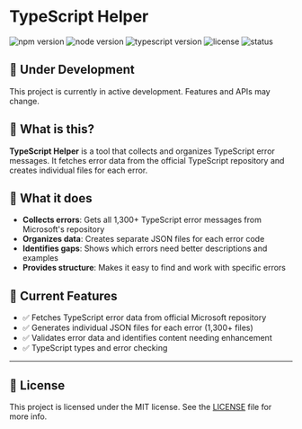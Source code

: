 # TypeScript Helper

![npm version](https://img.shields.io/npm/v/@neabyte/typescript-helper)
![node version](https://img.shields.io/node/v/@neabyte/typescript-helper)
![typescript version](https://img.shields.io/badge/typeScript-5.9.2-blue.svg)
![license](https://img.shields.io/npm/l/@neabyte/typescript-helper.svg)
![status](https://img.shields.io/badge/status-development-orange.svg)

## 🚧 **Under Development**

This project is currently in active development. Features and APIs may change.

## 📖 **What is this?**

**TypeScript Helper** is a tool that collects and organizes TypeScript error messages. It fetches error data from the official TypeScript repository and creates individual files for each error.

## 🎯 **What it does**

- **Collects errors**: Gets all 1,300+ TypeScript error messages from Microsoft's repository
- **Organizes data**: Creates separate JSON files for each error code
- **Identifies gaps**: Shows which errors need better descriptions and examples
- **Provides structure**: Makes it easy to find and work with specific errors

## 🔧 **Current Features**

- ✅ Fetches TypeScript error data from official Microsoft repository
- ✅ Generates individual JSON files for each error (1,300+ files)
- ✅ Validates error data and identifies content needing enhancement
- ✅ TypeScript types and error checking

---

## 📄 License

This project is licensed under the MIT license. See the [LICENSE](LICENSE) file for more info.